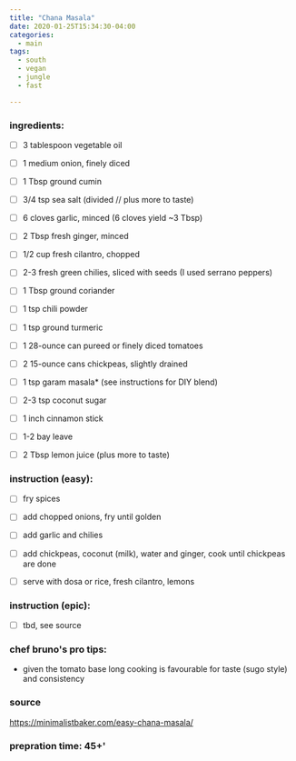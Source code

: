 ```yaml
---
title: "Chana Masala"
date: 2020-01-25T15:34:30-04:00
categories:
  - main 
tags:
  - south
  - vegan
  - jungle
  - fast

---
```


### ingredients:

- [ ] 3 tablespoon vegetable oil
- [ ] 1 medium onion, finely diced
- [ ] 1 Tbsp ground cumin
- [ ] 3/4 tsp sea salt (divided // plus more to taste)
- [ ] 6 cloves garlic, minced (6 cloves yield ~3 Tbsp)
- [ ] 2 Tbsp fresh ginger, minced
- [ ] 1/2 cup fresh cilantro, chopped
- [ ] 2-3 fresh green chilies, sliced with seeds (I used serrano peppers)
- [ ] 1 Tbsp ground coriander
- [ ] 1 tsp chili powder
- [ ] 1 tsp ground turmeric
- [ ] 1 28-ounce can pureed or finely diced tomatoes
- [ ] 2 15-ounce cans chickpeas, slightly drained
- [ ] 1 tsp garam masala* (see instructions for DIY blend)
- [ ] 2-3 tsp coconut sugar
- [ ] 1 inch cinnamon stick
- [ ] 1-2 bay leave
- [ ] 2 Tbsp lemon juice (plus more to taste)



### instruction (easy):
- [ ] fry spices
- [ ] add chopped onions, fry until golden
- [ ] add garlic and chilies
- [ ] add chickpeas, coconut (milk), water and ginger, cook until chickpeas are done
- [ ] serve with dosa or rice, fresh cilantro, lemons


### instruction (epic):
- [ ] tbd, see source


### chef bruno's pro tips:

- given the tomato base long cooking is favourable for taste (sugo style) and consistency

### source

https://minimalistbaker.com/easy-chana-masala/

### prepration time: 45+'
